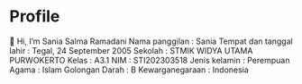 # Profile
👋 Hi, I’m Sania Salma Ramadani
Nama panggilan : Sania
Tempat dan tanggal lahir : Tegal, 24 September 2005
Sekolah : STMIK WIDYA UTAMA PURWOKERTO
Kelas : A3.1
NIM : STI202303518
Jenis kelamin : Perempuan
Agama : Islam
Golongan Darah : B
Kewarganegaraan : Indonesia
